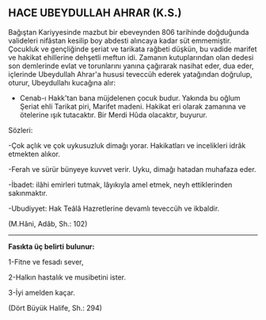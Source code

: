 ## HACE UBEYDULLAH AHRAR (K.S.)

Bağıştan Kariyyesinde mazbut bir ebeveynden 806 tarihinde doğduğunda valideleri nifâstan kesilip boy abdesti alıncaya kadar süt emmemiştir. Çocukluk ve gençliğinde şeriat ve tarikata rağbeti düşkün, bu vadi­de marifet ve hakikat ehillerine dehşetli meftun idi. Za­manın kutuplarından olan dedesi son demlerinde evlat ve torunlarını yanına çağırarak nasihat eder, dua eder, içlerinde Ubeydullah Ahrar'a hususi teveccüh ederek yatağından doğrulup, oturur, Ubeydullahı kucağına alır:

- Cenab-ı Hakk'tan bana müjdelenen çocuk budur. Yakında bu oğlum Şeriat ehli Tarikat piri, Marifet ma­deni. Hakikat eri olarak zamanına ve ötelerine ışık tuta­caktır. Bir Merdi Hûda olacaktır, buyurur.

Sözleri:

-Çok açlık ve çok uykusuzluk dimağı yorar. Hakikatları ve incelikleri idrâk etmekten alıkor.

-Ferah ve sürür bünyeye kuvvet verir. Uyku, dimağı hatadan muhafaza eder.

-İbadet: ilâhi emirleri tutmak, lâyıkıyla amel etmek, neyh ettiklerinden sakınmaktır.

-Ubudiyyet: Hak Teâlâ Hazretlerine devamlı tevec­cüh ve ikbaldir.

(M.Hâni, Adâb, Sh.: 102)

<hr>

**Fasıkta üç belirti** **bulunur:**

1-Fitne ve fesadı sever,

2-Halkın hastalık ve musibetini ister.

3-İyi amelden kaçar.

(Dört Büyük Halife, Sh.: 294)
